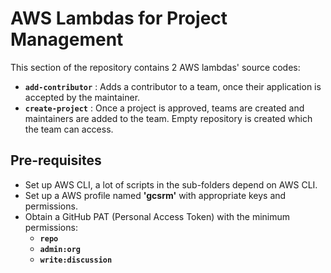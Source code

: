 # AWS Lambdas for Project Management

This section of the repository contains 2 AWS lambdas' source codes:

- **`add-contributor`** : Adds a contributor to a team, once their application is accepted by the maintainer.
- **`create-project`** : Once a project is approved, teams are created and maintainers are added to the team. Empty repository is created which the team can access.

## Pre-requisites

- Set up AWS CLI, a lot of scripts in the sub-folders depend on AWS CLI.
- Set up a AWS profile named **'gcsrm'** with appropriate keys and permissions.
- Obtain a GitHub PAT (Personal Access Token) with the minimum permissions:
  - **`repo`**
  - **`admin:org`**
  - **`write:discussion`**
